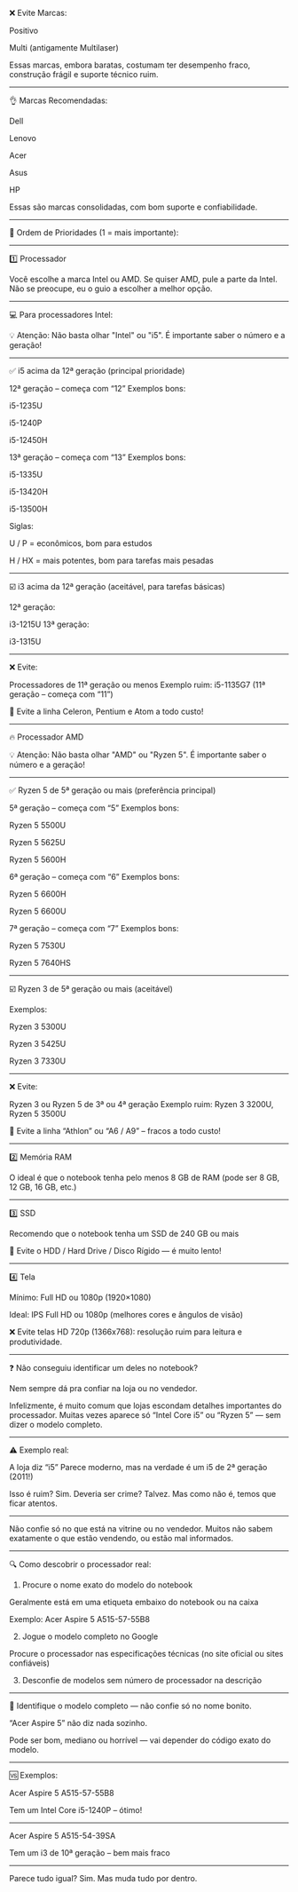 ❌️ Evite Marcas:

Positivo

Multi (antigamente Multilaser)


Essas marcas, embora baratas, costumam ter desempenho fraco, construção frágil e suporte técnico ruim.


---

👌 Marcas Recomendadas:

Dell

Lenovo

Acer

Asus

HP


Essas são marcas consolidadas, com bom suporte e confiabilidade.


---

🧭 Ordem de Prioridades (1 = mais importante):


---

1️⃣ Processador

Você escolhe a marca Intel ou AMD. Se quiser AMD, pule a parte da Intel. Não se preocupe, eu o guio a escolher a melhor opção.


---

💻 Para processadores Intel:

💡 Atenção: Não basta olhar "Intel" ou "i5". É importante saber o número e a geração!


---

✅ i5 acima da 12ª geração (principal prioridade)

12ª geração – começa com “12”
Exemplos bons:

i5-1235U

i5-1240P

i5-12450H


13ª geração – começa com “13”
Exemplos bons:

i5-1335U

i5-13420H

i5-13500H


Siglas:

U / P = econômicos, bom para estudos

H / HX = mais potentes, bom para tarefas mais pesadas



---

☑️ i3 acima da 12ª geração (aceitável, para tarefas básicas)

12ª geração:

i3-1215U
13ª geração:

i3-1315U



---

❌ Evite:

Processadores de 11ª geração ou menos
Exemplo ruim: i5-1135G7 (11ª geração – começa com “11”)

🚫 Evite a linha Celeron, Pentium e Atom a todo custo!


---

🔥 Processador AMD

💡 Atenção: Não basta olhar "AMD" ou "Ryzen 5". É importante saber o número e a geração!


---

✅ Ryzen 5 de 5ª geração ou mais (preferência principal)

5ª geração – começa com “5”
Exemplos bons:

Ryzen 5 5500U

Ryzen 5 5625U

Ryzen 5 5600H


6ª geração – começa com “6”
Exemplos bons:

Ryzen 5 6600H

Ryzen 5 6600U


7ª geração – começa com “7”
Exemplos bons:

Ryzen 5 7530U

Ryzen 5 7640HS



---

☑️ Ryzen 3 de 5ª geração ou mais (aceitável)

Exemplos:

Ryzen 3 5300U

Ryzen 3 5425U

Ryzen 3 7330U



---

❌ Evite:

Ryzen 3 ou Ryzen 5 de 3ª ou 4ª geração
Exemplo ruim: Ryzen 3 3200U, Ryzen 5 3500U

🚫 Evite a linha “Athlon” ou “A6 / A9” – fracos a todo custo!


---

2️⃣ Memória RAM

O ideal é que o notebook tenha pelo menos 8 GB de RAM
(pode ser 8 GB, 12 GB, 16 GB, etc.)



---

3️⃣ SSD

Recomendo que o notebook tenha um SSD de 240 GB ou mais


🚫 Evite o HDD / Hard Drive / Disco Rígido — é muito lento!


---

4️⃣ Tela

Mínimo: Full HD ou 1080p (1920×1080)

Ideal: IPS Full HD ou 1080p (melhores cores e ângulos de visão)

❌ Evite telas HD 720p (1366x768): resolução ruim para leitura e produtividade.



---

❓ Não conseguiu identificar um deles no notebook?

Nem sempre dá pra confiar na loja ou no vendedor.

Infelizmente, é muito comum que lojas escondam detalhes importantes do processador.
Muitas vezes aparece só “Intel Core i5” ou “Ryzen 5” — sem dizer o modelo completo.


---

⚠️ Exemplo real:

A loja diz “i5”
Parece moderno, mas na verdade é um i5 de 2ª geração (2011!)

Isso é ruim? Sim.
Deveria ser crime? Talvez.
Mas como não é, temos que ficar atentos.


---

Não confie só no que está na vitrine ou no vendedor.
Muitos não sabem exatamente o que estão vendendo, ou estão mal informados.


---

🔍 Como descobrir o processador real:

1. Procure o nome exato do modelo do notebook

Geralmente está em uma etiqueta embaixo do notebook ou na caixa

Exemplo: Acer Aspire 5 A515-57-55B8



2. Jogue o modelo completo no Google

Procure o processador nas especificações técnicas (no site oficial ou sites confiáveis)



3. Desconfie de modelos sem número de processador na descrição




---

🔎 Identifique o modelo completo — não confie só no nome bonito.

“Acer Aspire 5” não diz nada sozinho.

Pode ser bom, mediano ou horrível — vai depender do código exato do modelo.


---

🆚 Exemplos:

Acer Aspire 5 A515-57-55B8

Tem um Intel Core i5-1240P – ótimo!




---

Acer Aspire 5 A515-54-39SA

Tem um i3 de 10ª geração – bem mais fraco




---

Parece tudo igual? Sim. Mas muda tudo por dentro.